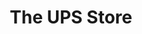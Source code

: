 ---
title: "The UPS Store"
url: /greenville/the-ups-store-north-pleasantburg-drive/
shop: Kopieren
---